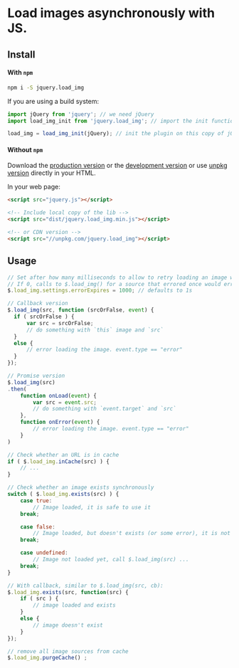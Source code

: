 # Load images asynchronously with JS.

## Install

#### With `npm`

```sh
npm i -S jquery.load_img
```

If you are using a build system:

```js
import jQuery from 'jquery'; // we need jQuery
import load_img_init from 'jquery.load_img'; // import the init function of the plugin

load_img = load_img_init(jQuery); // init the plugin on this copy of jQuery
```

#### Without `npm`

Download the [production version][min] or the [development version][max]
or use [unpkg version][unpkg] directly in your HTML.

[min]: https://raw.github.com/duzun/jquery.load_img/master/dist/load_img.min.js
[max]: https://raw.github.com/duzun/jquery.load_img/master/dist/load_img.js
[unpkg]: https://unpkg.com/jquery.load_img

In your web page:

```html
<script src="jquery.js"></script>

<!-- Include local copy of the lib -->
<script src="dist/jquery.load_img.min.js"></script>

<!-- or CDN version -->
<script src="//unpkg.com/jquery.load_img"></script>
```

## Usage

```javascript
// Set after how many milliseconds to allow to retry loading an image which errored.
// If 0, calls to $.load_img() for a source that errored once would error all the time.
$.load_img.settings.errorExpires = 1000; // defaults to 1s

// Callback version
$.load_img(src, function (srcOrFalse, event) {
  if ( srcOrFalse ) {
      var src = srcOrFalse;
      // do something with `this` image and `src`
  }
  else {
      // error loading the image. event.type == "error"
  }
});

// Promise version
$.load_img(src)
.then(
    function onLoad(event) {
        var src = event.src;
        // do something with `event.target` and `src`
    },
    function onError(event) {
        // error loading the image. event.type == "error"
    }
)

// Check whether an URL is in cache
if ( $.load_img.inCache(src) ) {
    // ...
}

// Check whether an image exists synchronously
switch ( $.load_img.exists(src) ) {
    case true:
        // Image loaded, it is safe to use it
    break;

    case false:
        // Image loaded, but doesn't exists (or some error), it is not safe to use it
    break;

    case undefined:
        // Image not loaded yet, call $.load_img(src) ...
    break;
}

// With callback, similar to $.load_img(src, cb):
$.load_img.exists(src, function(src) {
    if ( src ) {
        // image loaded and exists
    }
    else {
        // image doesn't exist
    }
});

// remove all image sources from cache
$.load_img.purgeCache() ;

```
